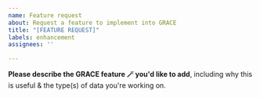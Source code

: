 ```yaml
---
name: Feature request
about: Request a feature to implement into GRACE
title: "[FEATURE REQUEST]"
labels: enhancement
assignees: ''

---
```


**Please describe the GRACE feature 🪄 you'd like to add**, including why this is useful & the type(s) of data you're working on.
